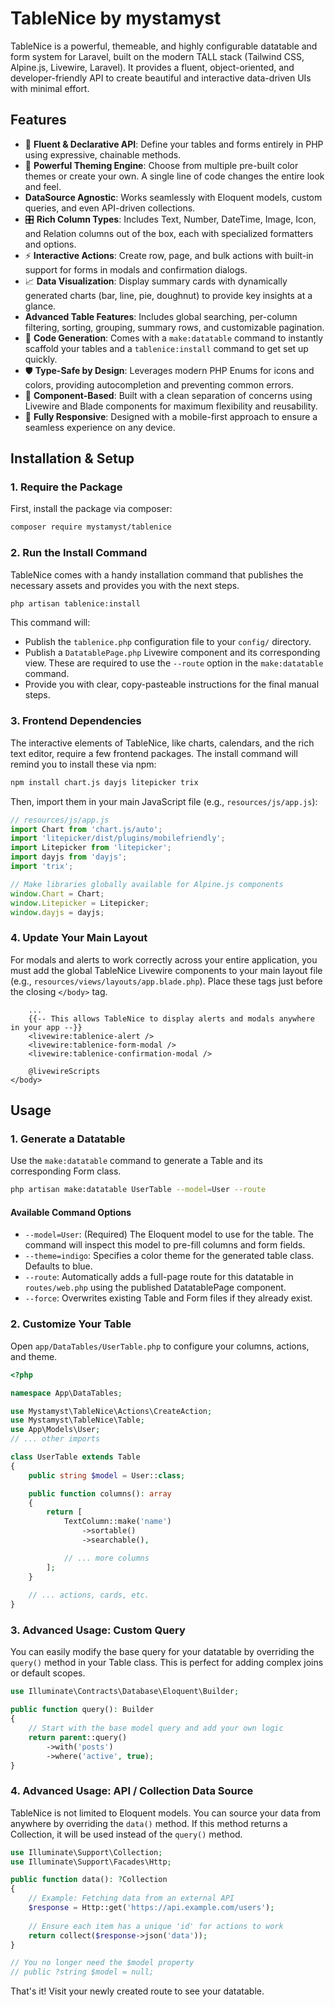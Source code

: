 # TableNice by mystamyst

TableNice is a powerful, themeable, and highly configurable datatable and form system for Laravel, built on the modern TALL stack (Tailwind CSS, Alpine.js, Livewire, Laravel). It provides a fluent, object-oriented, and developer-friendly API to create beautiful and interactive data-driven UIs with minimal effort.

## Features

- 🚀 **Fluent & Declarative API**: Define your tables and forms entirely in PHP using expressive, chainable methods.
- 🎨 **Powerful Theming Engine**: Choose from multiple pre-built color themes or create your own. A single line of code changes the entire look and feel.
- **DataSource Agnostic**: Works seamlessly with Eloquent models, custom queries, and even API-driven collections.
- 🎛️ **Rich Column Types**: Includes Text, Number, DateTime, Image, Icon, and Relation columns out of the box, each with specialized formatters and options.
- ⚡ **Interactive Actions**: Create row, page, and bulk actions with built-in support for forms in modals and confirmation dialogs.
- 📈 **Data Visualization**: Display summary cards with dynamically generated charts (bar, line, pie, doughnut) to provide key insights at a glance.
- **Advanced Table Features**: Includes global searching, per-column filtering, sorting, grouping, summary rows, and customizable pagination.
- 🤖 **Code Generation**: Comes with a `make:datatable` command to instantly scaffold your tables and a `tablenice:install` command to get set up quickly.
- 🛡️ **Type-Safe by Design**: Leverages modern PHP Enums for icons and colors, providing autocompletion and preventing common errors.
- 🧩 **Component-Based**: Built with a clean separation of concerns using Livewire and Blade components for maximum flexibility and reusability.
- 📱 **Fully Responsive**: Designed with a mobile-first approach to ensure a seamless experience on any device.

## Installation & Setup

### 1. Require the Package

First, install the package via composer:

```bash
composer require mystamyst/tablenice
```

### 2. Run the Install Command

TableNice comes with a handy installation command that publishes the necessary assets and provides you with the next steps.

```bash
php artisan tablenice:install
```

This command will:
- Publish the `tablenice.php` configuration file to your `config/` directory.
- Publish a `DatatablePage.php` Livewire component and its corresponding view. These are required to use the `--route` option in the `make:datatable` command.
- Provide you with clear, copy-pasteable instructions for the final manual steps.

### 3. Frontend Dependencies

The interactive elements of TableNice, like charts, calendars, and the rich text editor, require a few frontend packages. The install command will remind you to install these via npm:

```bash
npm install chart.js dayjs litepicker trix
```

Then, import them in your main JavaScript file (e.g., `resources/js/app.js`):

```javascript
// resources/js/app.js
import Chart from 'chart.js/auto';
import 'litepicker/dist/plugins/mobilefriendly';
import Litepicker from 'litepicker';
import dayjs from 'dayjs';
import 'trix';

// Make libraries globally available for Alpine.js components
window.Chart = Chart;
window.Litepicker = Litepicker;
window.dayjs = dayjs;
```

### 4. Update Your Main Layout

For modals and alerts to work correctly across your entire application, you must add the global TableNice Livewire components to your main layout file (e.g., `resources/views/layouts/app.blade.php`). Place these tags just before the closing `</body>` tag.

```blade
    ...
    {{-- This allows TableNice to display alerts and modals anywhere in your app --}}
    <livewire:tablenice-alert />
    <livewire:tablenice-form-modal />
    <livewire:tablenice-confirmation-modal />
    
    @livewireScripts
</body>
```

## Usage

### 1. Generate a Datatable

Use the `make:datatable` command to generate a Table and its corresponding Form class.

```bash
php artisan make:datatable UserTable --model=User --route
```

#### Available Command Options

- `--model=User`: (Required) The Eloquent model to use for the table. The command will inspect this model to pre-fill columns and form fields.
- `--theme=indigo`: Specifies a color theme for the generated table class. Defaults to blue.
- `--route`: Automatically adds a full-page route for this datatable in `routes/web.php` using the published DatatablePage component.
- `--force`: Overwrites existing Table and Form files if they already exist.

### 2. Customize Your Table

Open `app/DataTables/UserTable.php` to configure your columns, actions, and theme.

```php
<?php

namespace App\DataTables;

use Mystamyst\TableNice\Actions\CreateAction;
use Mystamyst\TableNice\Table;
use App\Models\User;
// ... other imports

class UserTable extends Table
{
    public string $model = User::class;

    public function columns(): array
    {
        return [
            TextColumn::make('name')
                ->sortable()
                ->searchable(),

            // ... more columns
        ];
    }
    
    // ... actions, cards, etc.
}
```

### 3. Advanced Usage: Custom Query

You can easily modify the base query for your datatable by overriding the `query()` method in your Table class. This is perfect for adding complex joins or default scopes.

```php
use Illuminate\Contracts\Database\Eloquent\Builder;

public function query(): Builder
{
    // Start with the base model query and add your own logic
    return parent::query()
        ->with('posts')
        ->where('active', true);
}
```

### 4. Advanced Usage: API / Collection Data Source

TableNice is not limited to Eloquent models. You can source your data from anywhere by overriding the `data()` method. If this method returns a Collection, it will be used instead of the `query()` method.

```php
use Illuminate\Support\Collection;
use Illuminate\Support\Facades\Http;

public function data(): ?Collection
{
    // Example: Fetching data from an external API
    $response = Http::get('https://api.example.com/users');
    
    // Ensure each item has a unique 'id' for actions to work
    return collect($response->json('data'));
}

// You no longer need the $model property
// public ?string $model = null; 
```

That's it! Visit your newly created route to see your datatable.